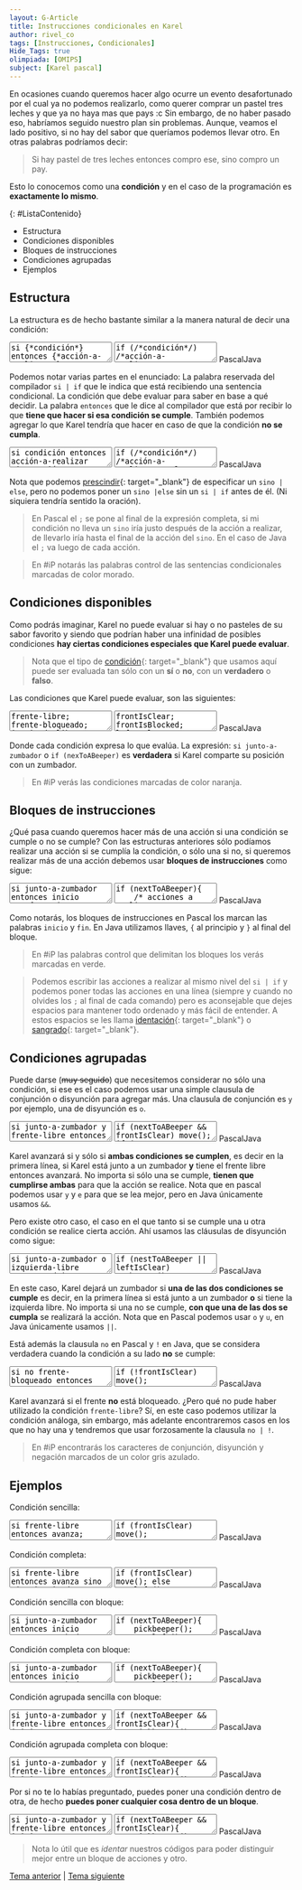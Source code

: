 ```yaml
---
layout: G-Article
title: Instrucciones condicionales en Karel
author: rivel_co
tags: [Instrucciones, Condicionales]
Hide_Tags: true
olimpiada: [OMIPS]
subject: [Karel pascal]
---
```


En ocasiones cuando queremos hacer algo ocurre un evento desafortunado por el cual ya no podemos realizarlo, como querer comprar un pastel tres leches y que ya no haya mas que pays <span>:c</span> Sin embargo, de no haber pasado eso, habríamos seguido nuestro plan sin problemas. Aunque, veamos el lado positivo, si no hay del sabor que queríamos podemos llevar otro. En otras palabras podríamos decir:

> Si hay pastel de tres leches entonces compro ese, sino compro un pay.

Esto lo conocemos como una **condición** y en el caso de la programación es **exactamente lo mismo**.

{: #ListaContenido}
- Estructura
- Condiciones disponibles
- Bloques de instrucciones
- Condiciones agrupadas
- Ejemplos

## Estructura

La estructura es de hecho bastante similar a la manera natural de decir una condición:

<div class="karelBlock">
<textarea class="karelp">
si {*condición*} entonces {*acción-a-realizar;*}</textarea>
<textarea class="karelj">
if (/*condición*/) /*acción-a-realizar;*/</textarea>
<span class="karelLabel KLPascal karelLabelSelected" labFor="karelp">Pascal</span><span class="karelLabel KLJava" labFor="karelj">Java</span>
</div>

Podemos notar varias partes en el enunciado:  La palabra reservada del compilador `si | if` que le indica que está recibiendo una sentencia condicional.  La condición que debe evaluar para saber en base a qué decidir.  La palabra `entonces` que le dice al compilador que está por recibir lo que **tiene que hacer si esa condición se cumple**. También podemos agregar lo que Karel tendría que hacer en caso de que la condición **no se cumpla**.

<div class="karelBlock">
<textarea class="karelp">
si condición entonces acción-a-realizar sino acción-alternativa;</textarea>
<textarea class="karelj">
if (/*condición*/) /*acción-a-realizar;*/ else /*acción-a-realizar;*/</textarea>
<span class="karelLabel KLPascal karelLabelSelected" labFor="karelp">Pascal</span><span class="karelLabel KLJava" labFor="karelj">Java</span>
</div>

Nota que podemos [prescindir](http://dle.rae.es/?id=U5RdD3G){: target="_blank"} de especificar un `sino | else`, pero no podemos poner un `sino |else` sin un `si | if` antes de él. (<span>Ni siquiera tendría sentido la oración</span>).

> En  Pascal el `;` se pone al final de la expresión completa, si mi condición no lleva un `sino` iría justo después de la acción a realizar, de llevarlo iría hasta el final de la acción del `sino`. En el caso de Java el `;` va luego de cada acción.

> En #iP notarás las palabras control de las sentencias condicionales marcadas de color morado.

## Condiciones disponibles

Como podrás imaginar, Karel no puede evaluar si hay o no pasteles de su sabor favorito y siendo que podrían haber una infinidad de posibles condiciones **hay ciertas condiciones especiales que Karel puede evaluar**.

> Nota que el tipo de [condición](http://dle.rae.es/?id=ABisSB6#17It2n4){: target="_blank"} que usamos aquí puede ser evaluada tan sólo con un **sí** o **no**, con un **verdadero** o **falso**.

Las condiciones que Karel puede evaluar, son las siguientes:

<div class="karelBlock">
<textarea class="karelp">
frente-libre;
frente-bloqueado;
izquierda-libre;
izquierda-bloqueada;
derecha-libre;
derecha-bloqueada;
junto-a-zumbador;
no-junto-a-zumbador;
algun-zumbador-en-la-mochila; 
algún-zumbador-en-la-mochila; {* acentuado *}
ningun-zumbador-en-la-mochila;
ningún-zumbador-en-la-mochila; {* acentuado *}
orientado-al-norte;
orientado-al-sur;
orientado-al-este;
orientado-al-oeste;
no-orientado-al-norte;
no-orientado-al-sur;
no-orientado-al-este;
no-orientado-al-oeste;</textarea>
<textarea class="karelj">
frontIsClear;
frontIsBlocked;
leftIsClear;
leftIsBlocked;
rightIsClear;
rightIsBlocked;
nextToABeeper;
notNextToABeeper;
anyBeepersInBeeperBag;
noBeepersInBeeperBag;
facingNorth;
facingSouth;
facingEast;
facingWest;
notFacingNorth;
notFacingSouth;
notFacingEast;
notFacingWest;</textarea>
<span class="karelLabel KLPascal karelLabelSelected" labFor="karelp">Pascal</span><span class="karelLabel KLJava" labFor="karelj">Java</span>
</div>

Donde cada condición expresa lo que evalúa. La expresión: `si junto-a-zumbador` o `if (nexToABeeper)` es **verdadera** si Karel comparte su posición con un zumbador.

> En #iP verás las condiciones marcadas de color naranja.

## Bloques de instrucciones

<span>¿Qué pasa cuando queremos hacer más de una acción si una condición se cumple o no se cumple?</span> Con las estructuras anteriores sólo podíamos realizar una acción si se cumplía la condición, o sólo una si no, si queremos realizar más de una acción debemos usar **bloques de instrucciones** como sigue:

<div class="karelBlock">
<textarea class="karelp">
si junto-a-zumbador entonces inicio
	{* acciones a realizar *}
fin;</textarea>
<textarea class="karelj">
if (nextToABeeper){
	/* acciones a realizar */
}</textarea>
<span class="karelLabel KLPascal karelLabelSelected" labFor="karelp">Pascal</span><span class="karelLabel KLJava" labFor="karelj">Java</span>
</div>

Como notarás, los bloques de instrucciones en Pascal los marcan las palabras `inicio` y `fin`. En Java utilizamos llaves, `{` al principio y `}` al final del bloque.

> En #iP las palabras control que delimitan los bloques los verás marcadas en verde.

> Podemos escribir las acciones a realizar al mismo nivel del `si | if` y podemos poner todas las acciones en una línea (<span>siempre y cuando no olvides los `;` al final de cada comando</span>) pero es aconsejable que dejes espacios para mantener todo ordenado y más fácil de entender. A estos espacios se les llama [identación](https://es.wikipedia.org/wiki/Indentaci%C3%B3n){: target="_blank"} o [sangrado](http://dle.rae.es/?id=XCq62r8#LTED7NG){: target="_blank"}.

## Condiciones agrupadas

Puede darse (<s>muy seguido</s>) que necesitemos considerar no sólo una condición, si ese es el caso podemos usar una simple clausula de conjunción o disyunción para agregar más. Una clausula de conjunción es `y` por ejemplo, una de disyunción es `o`. 

<div class="karelBlock">
<textarea class="karelp">
si junto-a-zumbador y frente-libre entonces avanza;
si junto-a-zumbador e izquierda-bloqueada entonces avanza;</textarea>
<textarea class="karelj">
if (nextToABeeper && frontIsClear) move();
if (nextToABeeper && leftIsBlocked) move();</textarea>
<span class="karelLabel KLPascal karelLabelSelected" labFor="karelp">Pascal</span><span class="karelLabel KLJava" labFor="karelj">Java</span>
</div>

Karel avanzará si y sólo si **ambas condiciones se cumplen**, es decir en la primera línea, si Karel está junto a un zumbador **y** tiene el frente libre entonces avanzará. No importa si sólo una se cumple, **tienen que cumplirse ambas** para que la acción se realice. Nota que en pascal podemos usar `y` y `e` <span>para que se lea mejor</span>, pero en Java únicamente usamos `&&`.

Pero existe otro caso, el caso en el que tanto si se cumple una u otra condición se realice cierta acción. Ahí usamos las cláusulas de disyunción como sigue:

<div class="karelBlock">
<textarea class="karelp">
si junto-a-zumbador o izquierda-libre entonces deja-zumbador;
si frente-libre u orientado-al-este entonces avanza;</textarea>
<textarea class="karelj">
if (nestToABeeper || leftIsClear) putbeeper();
if (frontIsClear || facingEast) move();</textarea>
<span class="karelLabel KLPascal karelLabelSelected" labFor="karelp">Pascal</span><span class="karelLabel KLJava" labFor="karelj">Java</span>
</div>

En este caso, Karel dejará un zumbador si **una de las dos condiciones se cumple** es decir, en la primera línea si está junto a un zumbador **o** si tiene la izquierda libre. No importa si una no se cumple, **con que una de las dos se cumpla** se realizará la acción. Nota que en Pascal podemos usar `o` y `u`, en Java únicamente usamos `||`.

Está además la clausula `no` en Pascal y `!` en Java, que se considera verdadera cuando la condición a su lado **no** se cumple:

<div class="karelBlock">
<textarea class="karelp">
si no frente-bloqueado entonces avanza;</textarea>
<textarea class="karelj">
if (!frontIsClear) move();</textarea>
<span class="karelLabel KLPascal karelLabelSelected" labFor="karelp">Pascal</span><span class="karelLabel KLJava" labFor="karelj">Java</span>
</div>

Karel avanzará si el frente **no** está bloqueado. <span>¿Pero qué no pude haber utilizado la condición `frente-libre`?</span> Sí, en este caso podemos utilizar la condición análoga, sin embargo, más adelante encontraremos casos en los que no hay una y tendremos que usar forzosamente la clausula `no | !`.

> En #iP encontrarás los caracteres de conjunción, disyunción y negación marcados de un color gris azulado.

## Ejemplos

Condición sencilla:

<div class="karelBlock">
<textarea class="karelp">
si frente-libre entonces avanza;</textarea>
<textarea class="karelj">
if (frontIsClear) move();</textarea>
<span class="karelLabel KLPascal karelLabelSelected" labFor="karelp">Pascal</span><span class="karelLabel KLJava" labFor="karelj">Java</span>
</div>

Condición completa:

<div class="karelBlock">
<textarea class="karelp">
si frente-libre entonces avanza sino gira-izquierda;</textarea>
<textarea class="karelj">
if (frontIsClear) move(); else turnleft();</textarea>
<span class="karelLabel KLPascal karelLabelSelected" labFor="karelp">Pascal</span><span class="karelLabel KLJava" labFor="karelj">Java</span>
</div>

Condición sencilla con bloque:

<div class="karelBlock">
<textarea class="karelp">
si junto-a-zumbador entonces inicio
	coge-zumbador;
	gira-izquierda;
fin;</textarea>
<textarea class="karelj">
if (nextToABeeper){
	pickbeeper();
	turnleft();
}</textarea>
<span class="karelLabel KLPascal karelLabelSelected" labFor="karelp">Pascal</span><span class="karelLabel KLJava" labFor="karelj">Java</span>
</div>

Condición completa con bloque:

<div class="karelBlock">
<textarea class="karelp">
si junto-a-zumbador entonces inicio
	coge-zumbador;
	gira-izquierda;
fin sino inicio
	gira-izquierda;
	apagate
fin;</textarea>
<textarea class="karelj">
if (nextToABeeper){
	pickbeeper();
	turnleft();
} else {
	turnleft();
	turnoff();
}</textarea>
<span class="karelLabel KLPascal karelLabelSelected" labFor="karelp">Pascal</span><span class="karelLabel KLJava" labFor="karelj">Java</span>
</div>

Condición agrupada sencilla con bloque:

<div class="karelBlock">
<textarea class="karelp">
si junto-a-zumbador y frente-libre entonces inicio
	coge-zumbador;
	avanza;
fin;</textarea>
<textarea class="karelj">
if (nextToABeeper && frontIsClear){
	pickbeeper();
	move();
}</textarea>
<span class="karelLabel KLPascal karelLabelSelected" labFor="karelp">Pascal</span><span class="karelLabel KLJava" labFor="karelj">Java</span>
</div>

Condición agrupada completa con bloque:

<div class="karelBlock">
<textarea class="karelp">
si junto-a-zumbador y frente-libre entonces inicio
	coge-zumbador;
	avanza;
fin sino inicio
	deja-zumbador;
	apagate;
fin;</textarea>
<textarea class="karelj">
if (nextToABeeper && frontIsClear){
	pickbeeper();
	move();
} else {
	putbeeper();
	turnoff();
}</textarea>
<span class="karelLabel KLPascal karelLabelSelected" labFor="karelp">Pascal</span><span class="karelLabel KLJava" labFor="karelj">Java</span>
</div>

Por si no te lo habías preguntado, puedes poner una condición dentro de otra, de hecho **puedes poner cualquier cosa dentro de un bloque**.

<div class="karelBlock">
<textarea class="karelp">
si junto-a-zumbador y frente-libre entonces inicio
	coge-zumbador;
	avanza;
fin sino inicio
	si frente-bloqueado entonces avanza;
	apagate;
fin;</textarea>
<textarea class="karelj">
if (nextToABeeper && frontIsClear){
	pickbeeper();
	move();
} else {
	if (frontIsBlocked) move();
	turnoff();
}</textarea>
<span class="karelLabel KLPascal karelLabelSelected" labFor="karelp">Pascal</span><span class="karelLabel KLJava" labFor="karelj">Java</span>
</div>

> Nota lo útil que es *identar* nuestros códigos para poder distinguir mejor entre un bloque de acciones y otro.

<div class="Nav">
	<a href="{{ site.baseurl }}/Karel/Instrucciones/Lineales/" title="Instrucciones lineales &vert; #iP Code">Tema anterior</a> | <a href="{{ site.baseurl }}/Karel/Instrucciones/Ciclicas/" title="Instrucciones cíclicas &vert; #iP Code">Tema siguiente</a>
</div>